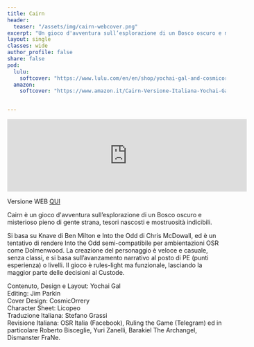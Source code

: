 ```yaml
---
title: Cairn
header:
  teaser: "/assets/img/cairn-webcover.png"
excerpt: "Un gioco d'avventura sull’esplorazione di un Bosco oscuro e misterioso pieno di gente strana, tesori nascosti e mostruosità indicibili."
layout: single
classes: wide
author_profile: false
share: false
pod:
  lulu:
    softcover: "https://www.lulu.com/en/en/shop/yochai-gal-and-cosmicorrery-and-jim-parkin-and-stefano-grassi/cairn-versione-italiana/paperback/product-zvw9j5.html"
  amazon:
    softcover: "https://www.amazon.it/Cairn-Versione-Italiana-Yochai-Gal/dp/B09FS8D5Z2"


---
```


<iframe frameborder="0" src="https://itch.io/embed/947942" width="552" height="167"><a href="https://ita-translation-alliance.itch.io/cairn-ita">Cairn (Versione Italiana) by Italian Translation Alliance</a></iframe>

Versione WEB [QUI](https://italian-translation-alliance.github.io/cairn-ita/)

Cairn è un gioco d'avventura sull’esplorazione di un Bosco oscuro e misterioso pieno di gente strana, tesori nascosti e mostruosità indicibili.

Si basa su Knave di Ben Milton e Into the Odd di Chris McDowall, ed è un tentativo di rendere Into the Odd semi-compatibile per ambientazioni OSR come Dolmenwood. La creazione del personaggio è veloce e casuale, senza classi, e si basa sull’avanzamento narrativo al posto di PE (punti esperienza) o livelli. Il gioco è rules-light ma funzionale, lasciando la maggior parte delle decisioni al Custode.

Contenuto, Design e Layout: Yochai Gal
<br>Editing: Jim Parkin
<br>Cover Design: CosmicOrrery
<br>Character Sheet: Licopeo
<br>Traduzione Italiana: Stefano Grassi
<br>Revisione Italiana: OSR Italia (Facebook), Ruling the Game (Telegram) ed in particolare Roberto Bisceglie, Yuri Zanelli, Barakiel The Archangel, Dismanster FraNe.

